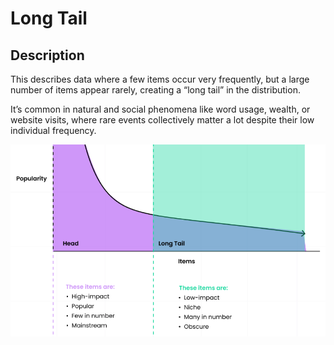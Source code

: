 # Long Tail

## Description

This describes data where a few items occur very frequently, but a large number of items appear rarely, creating a “long tail” in the distribution.

It’s common in natural and social phenomena like word usage, wealth, or website visits, where rare events collectively matter a lot despite their low individual frequency.

![](long_tail/diagram.png)
